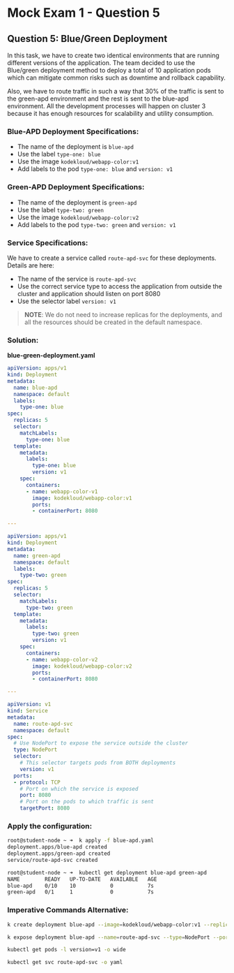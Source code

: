 # Mock Exam 1 - Question 5

## Question 5: Blue/Green Deployment

In this task, we have to create two identical environments that are running different versions of the application. The team decided to use the Blue/green deployment method to deploy a total of 10 application pods which can mitigate common risks such as downtime and rollback capability.

Also, we have to route traffic in such a way that 30% of the traffic is sent to the green-apd environment and the rest is sent to the blue-apd environment. All the development processes will happen on cluster 3 because it has enough resources for scalability and utility consumption.

### Blue-APD Deployment Specifications:

- The name of the deployment is `blue-apd`
- Use the label `type-one: blue`
- Use the image `kodekloud/webapp-color:v1`
- Add labels to the pod `type-one: blue` and `version: v1`

### Green-APD Deployment Specifications:

- The name of the deployment is `green-apd`
- Use the label `type-two: green`
- Use the image `kodekloud/webapp-color:v2`
- Add labels to the pod `type-two: green` and `version: v1`

### Service Specifications:

We have to create a service called `route-apd-svc` for these deployments. Details are here:

- The name of the service is `route-apd-svc`
- Use the correct service type to access the application from outside the cluster and application should listen on port 8080
- Use the selector label `version: v1`

> **NOTE**: We do not need to increase replicas for the deployments, and all the resources should be created in the default namespace.

### Solution:

**blue-green-deployment.yaml**

```yaml
apiVersion: apps/v1
kind: Deployment
metadata:
  name: blue-apd
  namespace: default
  labels:
    type-one: blue
spec:
  replicas: 5
  selector:
    matchLabels:
      type-one: blue
  template:
    metadata:
      labels:
        type-one: blue
        version: v1
    spec:
      containers:
      - name: webapp-color-v1
        image: kodekloud/webapp-color:v1
        ports:
        - containerPort: 8080

---

apiVersion: apps/v1
kind: Deployment
metadata:
  name: green-apd
  namespace: default
  labels:
    type-two: green
spec:
  replicas: 5
  selector:
    matchLabels:
      type-two: green
  template:
    metadata:
      labels:
        type-two: green
        version: v1
    spec:
      containers:
      - name: webapp-color-v2
        image: kodekloud/webapp-color:v2
        ports:
        - containerPort: 8080

---

apiVersion: v1
kind: Service
metadata:
  name: route-apd-svc
  namespace: default
spec:
  # Use NodePort to expose the service outside the cluster
  type: NodePort
  selector:
    # This selector targets pods from BOTH deployments
    version: v1
  ports:
  - protocol: TCP
    # Port on which the service is exposed
    port: 8080
    # Port on the pods to which traffic is sent
    targetPort: 8080
```

### Apply the configuration:

```bash
root@student-node ~ ➜  k apply -f blue-apd.yaml 
deployment.apps/blue-apd created
deployment.apps/green-apd created
service/route-apd-svc created

root@student-node ~ ➜  kubectl get deployment blue-apd green-apd
NAME        READY   UP-TO-DATE   AVAILABLE   AGE
blue-apd    0/10    10           0           7s
green-apd   0/1     1            0           7s
```

### Imperative Commands Alternative:

```bash
k create deployment blue-apd --image=kodekloud/webapp-color:v1 --replicas=7 --dry-run=client -o yaml > blue.yaml

k expose deployment blue-apd --name=route-apd-svc --type=NodePort --port=8080 --selector=version=v1

kubectl get pods -l version=v1 -o wide

kubectl get svc route-apd-svc -o yaml
```

